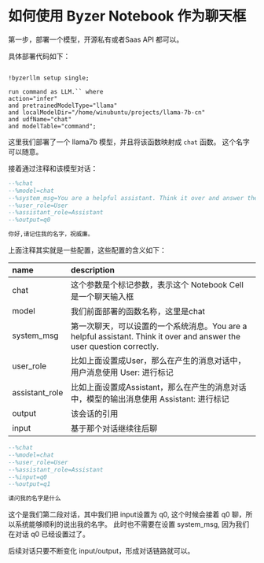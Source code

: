 # 如何使用 Byzer Notebook 作为聊天框

第一步，部署一个模型，开源私有或者Saas API 都可以。

具体部署代码如下：

```

!byzerllm setup single;

run command as LLM.`` where 
action="infer"
and pretrainedModelType="llama"
and localModelDir="/home/winubuntu/projects/llama-7b-cn"
and udfName="chat"
and modelTable="command";
```

这里我们部署了一个 llama7b 模型，并且将该函数映射成 `chat` 函数。 这个名字可以随意。

接着通过注释和该模型对话：

```sql
--%chat
--%model=chat
--%system_msg=You are a helpful assistant. Think it over and answer the user question correctly.
--%user_role=User
--%assistant_role=Assistant
--%output=q0

你好,请记住我的名字，祝威廉。
```

上面注释其实就是一些配置，这些配置的含义如下：


| name | description |
|:--|:--|
|chat| 这个参数是个标记参数，表示这个 Notebook Cell 是一个聊天输入框|
|model| 我们前面部署的函数名称，这里是chat|
|system_msg|第一次聊天，可以设置的一个系统消息。You are a helpful assistant. Think it over and answer the user question correctly.|
|user_role|比如上面设置成User，那么在产生的消息对话中，用户消息使用 User: 进行标记|
|assistant_role|比如上面设置成Assistant，那么在产生的消息对话中，模型的输出消息使用 Assistant: 进行标记|
|output|该会话的引用|
|input|基于那个对话继续往后聊|


```sql
--%chat
--%model=chat
--%user_role=User
--%assistant_role=Assistant
--%input=q0
--%output=q1

请问我的名字是什么
```

这个是我们第二段对话，其中我们把 input设置为 q0, 这个时候会接着 q0 聊，所以系统能够顺利的说出我的名字。
此时也不需要在设置 system_msg, 因为我们在对话 q0 已经设置过了。

后续对话只要不断变化  input/output，形成对话链路就可以。








